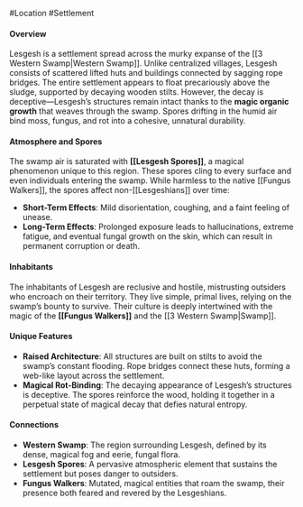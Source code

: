 #Location #Settlement

#### Overview
Lesgesh is a settlement spread across the murky expanse of the [[3 Western Swamp|Western Swamp]]. Unlike centralized villages, Lesgesh consists of scattered lifted huts and buildings connected by sagging rope bridges. The entire settlement appears to float precariously above the sludge, supported by decaying wooden stilts. However, the decay is deceptive—Lesgesh’s structures remain intact thanks to the **magic organic growth** that weaves through the swamp. Spores drifting in the humid air bind moss, fungus, and rot into a cohesive, unnatural durability.

#### Atmosphere and Spores
The swamp air is saturated with **[[Lesgesh Spores]]**, a magical phenomenon unique to this region. These spores cling to every surface and even individuals entering the swamp. While harmless to the native [[Fungus Walkers]], the spores affect non-[[Lesgeshians]] over time:
- **Short-Term Effects**: Mild disorientation, coughing, and a faint feeling of unease.
- **Long-Term Effects**: Prolonged exposure leads to hallucinations, extreme fatigue, and eventual fungal growth on the skin, which can result in permanent corruption or death.

#### Inhabitants
The inhabitants of Lesgesh are reclusive and hostile, mistrusting outsiders who encroach on their territory. They live simple, primal lives, relying on the swamp’s bounty to survive. Their culture is deeply intertwined with the magic of the **[[Fungus Walkers]]** and the [[3 Western Swamp|Swamp]].

#### Unique Features
- **Raised Architecture**: All structures are built on stilts to avoid the swamp’s constant flooding. Rope bridges connect these huts, forming a web-like layout across the settlement.
- **Magical Rot-Binding**: The decaying appearance of Lesgesh’s structures is deceptive. The spores reinforce the wood, holding it together in a perpetual state of magical decay that defies natural entropy.

#### Connections
- **Western Swamp**: The region surrounding Lesgesh, defined by its dense, magical fog and eerie, fungal flora.
- **Lesgesh Spores**: A pervasive atmospheric element that sustains the settlement but poses danger to outsiders.
- **Fungus Walkers**: Mutated, magical entities that roam the swamp, their presence both feared and revered by the Lesgeshians.
